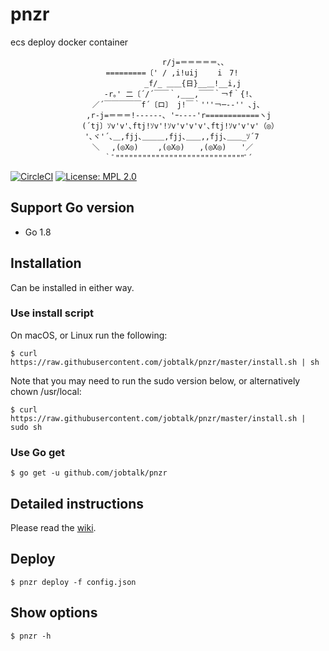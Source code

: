 # pnzr
ecs deploy docker container

```
　　　　　　　 　 　 　 　 　 　 　 　 r/j=＝＝＝＝＝､､
　 　 　 　 　 　 　 　 =========〔' / ,i!uij　　 i　7!
　　　　　　　　　　　　　　　　　　_f/_ ＿＿{日}__＿!__i,j
　　　　　　　　　　　　 -r｡' 二〔´/´￣￣｀,___,￣￣｀￢f｀{!､
　　　　　　　　　　　／´￣￣￣￣￣f´〔ロ〕 j!￣｀'''￢─--'' ､j､
　　　　　　　　 　 ,r‐j=＝＝＝!------､ 'ｰ---‐'r============ヽj
　　　　　　　　　 (´tj〕ｿv'v'､ftj!ｿv'!ｿv'v'v'v'､ftj!ｿv'v'v'（◎）
　　　　　　　　　　'､ヾ'´､＿,fjj､＿＿＿,fjj､＿＿,,fjj､＿＿_ｿ´7
　　　　　　　　　　　＼　 ,(◎X◎)　　 ,(◎X◎)　　,(◎X◎)　　'／
　　　　　　　　　　　　 ｀ﾞ"""""""""""""""""""""""""""""ﾞ´
```

[![CircleCI](https://circleci.com/gh/jobtalk/pnzr.svg?style=shield)](https://circleci.com/gh/jobtalk/pnzr)
[![License: MPL 2.0](https://img.shields.io/badge/License-MPL%202.0-brightgreen.svg)](https://opensource.org/licenses/MPL-2.0)

## Support Go version
* Go 1.8

## Installation
Can be installed in either way.

### Use install script
On macOS, or Linux run the following:
```
$ curl https://raw.githubusercontent.com/jobtalk/pnzr/master/install.sh | sh
```

Note that you may need to run the sudo version below, or alternatively chown /usr/local:
```
$ curl https://raw.githubusercontent.com/jobtalk/pnzr/master/install.sh | sudo sh
```

### Use Go get
```
$ go get -u github.com/jobtalk/pnzr
```

## Detailed instructions
Please read the [wiki](https://github.com/jobtalk/pnzr/wiki).


## Deploy
```
$ pnzr deploy -f config.json
```

## Show options

```
$ pnzr -h
```
